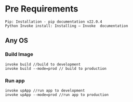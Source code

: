 # Pre Requirements
``` 
Pip: Installation - pip documentation v22.0.4 
Python Invoke install: Installing — Invoke  documentation   
```
## Any OS

### Build Image

```shell
invoke build //build to development
invoke build --mode=prod // build to production
```
### Run app

```shell
invoke upApp //run app to development
invoke upApp --mode=prod //run app to production
```
